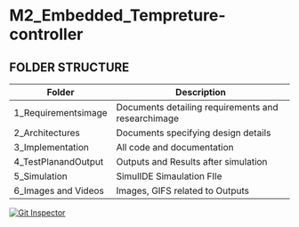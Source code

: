
# M2_Embedded_Tempreture-controller


## FOLDER STRUCTURE

|Folder             |	   Description|
|---------------|------------------|
|1_Requirementsimage|	Documents detailing requirements and researchimage|
|2_Architectures	|Documents specifying design details|
|3_Implementation	|All code and documentation|
|4_TestPlanandOutput|	Outputs and Results after simulation|
|5_Simulation|	SimulIDE Simaulation FIle|
|6_Images and Videos	|Images, GIFS related to Outputs|

[![Git Inspector](https://github.com/SonaliLikhar/M2_Embedded_Seven-segment-display/actions/workflows/Git%20Inspector.yml/badge.svg)](https://github.com/SonaliLikhar/M2_Embedded_Seven-segment-display/actions/workflows/Git%20Inspector.yml)


